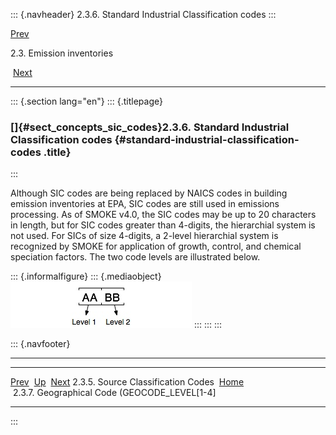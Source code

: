 ::: {.navheader}
2.3.6. Standard Industrial Classification codes
:::

[Prev](ch02s03s05.html) 

2.3. Emission inventories

 [Next](ch02s03s07.html)

------------------------------------------------------------------------

::: {.section lang="en"}
::: {.titlepage}
<div>

<div>

### []{#sect_concepts_sic_codes}2.3.6. Standard Industrial Classification codes {#standard-industrial-classification-codes .title}

</div>

</div>
:::

Although SIC codes are being replaced by NAICS codes in building
emission inventories at EPA, SIC codes are still used in emissions
processing. As of SMOKE v4.0, the SIC codes may be up to 20 characters
in length, but for SIC codes greater than 4-digits, the hierarchial
system is not used. For SICs of size 4-digits, a 2-level hierarchial
system is recognized by SMOKE for application of growth, control, and
chemical speciation factors. The two code levels are illustrated below.

::: {.informalfigure}
::: {.mediaobject}
![](images\concepts\sic_html.jpg)
:::
:::
:::

::: {.navfooter}

------------------------------------------------------------------------

  ------------------------------------- -------------------- --------------------------------------------------
  [Prev](ch02s03s05.html)                [Up](ch02s03.html)                             [Next](ch02s03s07.html)
  2.3.5. Source Classification Codes     [Home](index.html)     2.3.7. Geographical Code (GEOCODE\_LEVEL\[1-4\]
  ------------------------------------- -------------------- --------------------------------------------------
:::
